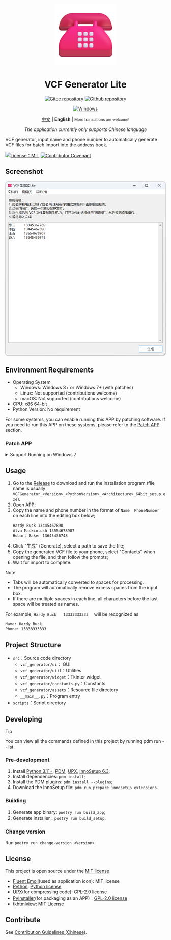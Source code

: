 <div align="center">
<img src="./docs/images/icon.png" width="192"/>

# VCF Generator Lite

[![Gitee repository](https://img.shields.io/badge/Gitee-repository-C71D23?logo=gitee)](https://gitee.com/HelloTool/VCFGeneratorLiteForTkinter)
[![Github repository](https://img.shields.io/badge/Github-repository-0969da?logo=github)](https://github.com/HelloTool/VCFGeneratorLiteForTkinter)

[![Windows](https://img.shields.io/badge/Windows-exe-%232863C5?logo=windows)][ReleaseInGitee]

[中文](./README.zh.md) |
**English** |
<small>More translations are welcome!</small>

_The application currently only supports Chinese language_

</div>

VCF generator, input name and phone number to automatically generate VCF files for batch import into the address book.

[![License：MIT](https://img.shields.io/badge/license-MIT-green)](./LICENSE)
[![Contributor Covenant](https://img.shields.io/badge/Contributor%20Covenant-2.1-4baaaa.svg)](./CODE_OF_CONDUCT.md)

## Screenshot

<img src="./docs/images/screenshots/Snipaste_2025-01-13_06-08-40.png" width="600" alt="Snipaste_2025-01-13_06-08-40.png" />

## Environment Requirements

- Operating System
    - Windows: Windows 8+ or Windows 7+ (with patches)
    - Linux: Not supported (contributions welcome)
    - macOS: Not supported (contributions welcome)
- CPU: x86 64-bit
- Python Version: No requirement

For some systems, you can enable running this APP by patching software. If you need to run this APP on these systems, please refer to the [Patch APP](#patch-app) section.

### Patch APP

<details>
<summary>Support Running on Windows 7</summary>

1. Download `python313.dll` and `api-ms-win-core-path-l1-1-0.dll` compatible with Windows 7;
    - You can choose to download these two files from the [PythonWin7](https://github.com/adang1345/PythonWin7) repository.
2. Install the software, go to the `_internal` directory in the installation folder, and overwrite the above two DLLs.

</details>

## Usage

1. Go to the [Release][ReleaseInGitee] to download and run the installation program (file name is usually
   `VCFGenerator_<Version>_<PythonVersion>_<Architecture>_64bit_setup.exe`).
2. Open APP;
3. Copy the name and phone number in the format of `Name  PhoneNumber` on each line into the editing box below;
    ```text
    Hardy Buck 13445467890
    Alva Mackintosh 13554678907
    Hobart Baker 13645436748
    ```
4. Click "生成" (Generate), select a path to save the file;
5. Copy the generated VCF file to your phone, select "Contacts" when opening the file, and then follow the prompts;
6. Wait for import to complete.

> [!NOTE]
>
> - Tabs will be automatically converted to spaces for processing.
> - The program will automatically remove excess spaces from the input box.
> - If there are multiple spaces in each line, all characters before the last space will be treated as names.
>
> For example, ` Hardy Buck   13333333333   ` will be recognized as
> ```text
> Name: Hardy Buck
> Phone: 13333333333
> ```

## Project Structure

- `src`：Source code directory
    - `vcf_generator/ui`： GUI
    - `vcf_generator/util`：Utilities
    - `vcf_generator/widget`：Tkinter widget
    - `vcf_generator/constants.py`：Constants
    - `vcf_generator/assets`：Resource file directory
    - `__main__.py`：Program entry
- `scripts`：Script directory

## Developing

> [!TIP]
>
> You can view all the commands defined in this project by running pdm run --list.

### Pre-development

1. Install [Python 3.11+](https://www.python.org/), [PDM](https://pdm-project.org/zh-cn/latest/), [UPX](https://upx.github.io/), [InnoSetup 6.3](https://jrsoftware.org/isinfo.php);
2. Install dependencies: `pdm install`;
3. Install the PDM plugins: `pdm install --plugins`;
4. Download the InnoSetup file: `pdm run prepare_innosetup_extensions`.

### Building

1. Generate app binary: `poetry run build_app`;
2. Generate installer：`poetry run build_setup`.

### Change version

Run `poetry run change-version <Version>`.

## License

This project is open source under the [MIT license](./LICENSE)

- [Fluent Emoji](https://github.com/microsoft/fluentui-emoji)(used as application icon): MIT license
- [Python](https://www.python.org/): [Python license](https://docs.python.org/3/license.html)
- [UPX](https://upx.github.io/)(for compressing code): GPL-2.0 license
- [PyInstaller](https://pyinstaller.org/en/stable/)(for packaging as an APP)：[GPL-2.0 license](https://pyinstaller.org/en/stable/license.html)
- [tkhtmlview](https://github.com/bauripalash/tkhtmlview): MIT License

## Contribute

See [Contribution Guidelines (Chinese)](./CONTRIBUTING.zh.md).

[ReleaseInGitee]: https://gitee.com/HelloTool/VCFGeneratorLiteForTkinter/releases/latest
